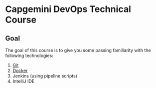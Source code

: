 # Capgemini DevOps Technical Course

## Goal

The goal of this course is to give you some passing familiarity with the 
following technologies:

1. [Git](git.md)
2. [Docker](pres/pres-docker-intro.md)
3. Jenkins (using pipeline scripts)
4. IntelliJ IDE